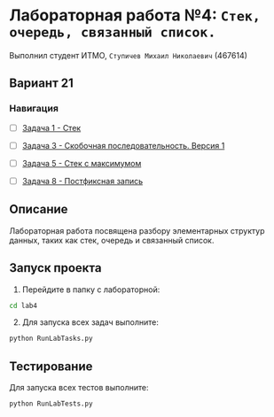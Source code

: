 # Лабораторная работа №4: `Стек, очередь, связанный список.`
Выполнил студент ИТМО, `Ступичев Михаил Николаевич` (467614)

## Вариант 21
### Навигация

- [ ] [Задача 1 - Стек](task1/README.md)
- [ ] [Задача 3 - Скобочная последовательность. Версия 1](task3/README.md)
- [ ] [Задача 5 - Стек с максимумом](task5/README.md)
- [ ] [Задача 8 - Постфиксная запись](task8/README.md)


## Описание
Лабораторная работа посвящена разбору элементарных структур данных, таких как стек, очередь и связанный список.

## Запуск проекта
1. Перейдите в папку с лабораторной:
```bash
cd lab4
```

2. Для запуска всех задач выполните:
```bash
python RunLabTasks.py
```


## Тестирование
Для запуска всех тестов выполните:
```bash
python RunLabTests.py
```